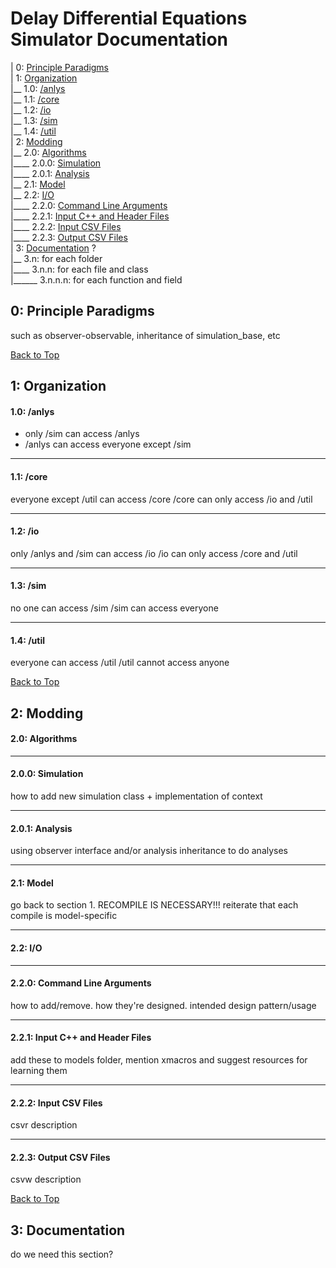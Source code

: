 # Delay Differential Equations Simulator Documentation

| 0: [Principle Paradigms](#0-principle-paradigms)  
| 1: [Organization](#1-organization)  
|__ 1.0: [/anlys](#10-anlys)  
|__ 1.1: [/core](#11-model)  
|__ 1.2: [/io](#12-io)  
|__ 1.3: [/sim](#13-sim)  
|__ 1.4: [/util](#14-util)  
| 2: [Modding](#2-modding)  
|__ 2.0: [Algorithms](#20-algorithms)  
|____ 2.0.0: [Simulation](#200-simulation)  
|____ 2.0.1: [Analysis](#201-analysis)  
|__ 2.1: [Model](#21-model)  
|__ 2.2: [I/O](#22-io)  
|____ 2.2.0: [Command Line Arguments](#220-command-line-arguments)  
|____ 2.2.1: [Input C++ and Header Files](#221-input-c-and-header-files)  
|____ 2.2.2: [Input CSV Files](#222-input-csv-files)  
|____ 2.2.3: [Output CSV Files](#223-output-csv-files)  
| 3: [Documentation](#3-documentation) ?  
|__ 3.n: for each folder  
|____ 3.n.n: for each file and class  
|______ 3.n.n.n: for each function and field  

## 0: Principle Paradigms

such as observer-observable, inheritance of simulation_base, etc

[Back to Top](#delay-differential-equations-simulator-documentation)

## 1: Organization

#### 1.0: /anlys

* only /sim can access /anlys
* /anlys can access everyone except /sim

***
#### 1.1: /core

everyone except /util can access /core
/core can only access /io and /util

***
#### 1.2: /io

only /anlys and /sim can access /io
/io can only access /core and /util

***
#### 1.3: /sim

no one can access /sim
/sim can access everyone

***
#### 1.4: /util

everyone can access /util
/util cannot access anyone

[Back to Top](#delay-differential-equations-simulator-documentation)

## 2: Modding

#### 2.0: Algorithms

***
#### 2.0.0: Simulation

how to add new simulation class + implementation of context

***
#### 2.0.1: Analysis

using observer interface and/or analysis inheritance to do analyses

***
#### 2.1: Model

go back to section 1. RECOMPILE IS NECESSARY!!! reiterate that each compile is model-specific

***
#### 2.2: I/O

***
#### 2.2.0: Command Line Arguments

how to add/remove. how they're designed. intended design pattern/usage

***
#### 2.2.1: Input C++ and Header Files

add these to models folder, mention xmacros and suggest resources for learning them

***
#### 2.2.2: Input CSV Files

csvr description

***
#### 2.2.3: Output CSV Files

csvw description

[Back to Top](#delay-differential-equations-simulator-documentation)

## 3: Documentation

do we need this section?

